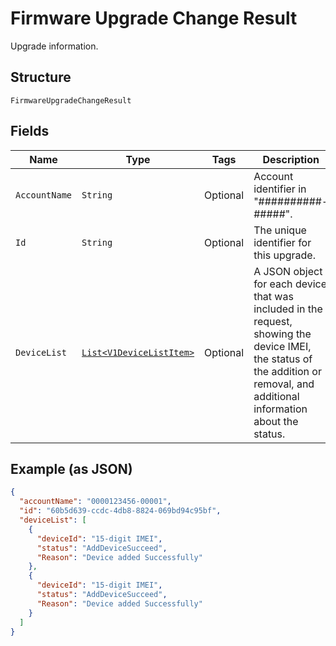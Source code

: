 
# Firmware Upgrade Change Result

Upgrade information.

## Structure

`FirmwareUpgradeChangeResult`

## Fields

| Name | Type | Tags | Description | Getter | Setter |
|  --- | --- | --- | --- | --- | --- |
| `AccountName` | `String` | Optional | Account identifier in "##########-#####". | String getAccountName() | setAccountName(String accountName) |
| `Id` | `String` | Optional | The unique identifier for this upgrade. | String getId() | setId(String id) |
| `DeviceList` | [`List<V1DeviceListItem>`](../../doc/models/v1-device-list-item.md) | Optional | A JSON object for each device that was included in the request, showing the device IMEI, the status of the addition or removal, and additional information about the status. | List<V1DeviceListItem> getDeviceList() | setDeviceList(List<V1DeviceListItem> deviceList) |

## Example (as JSON)

```json
{
  "accountName": "0000123456-00001",
  "id": "60b5d639-ccdc-4db8-8824-069bd94c95bf",
  "deviceList": [
    {
      "deviceId": "15-digit IMEI",
      "status": "AddDeviceSucceed",
      "Reason": "Device added Successfully"
    },
    {
      "deviceId": "15-digit IMEI",
      "status": "AddDeviceSucceed",
      "Reason": "Device added Successfully"
    }
  ]
}
```

